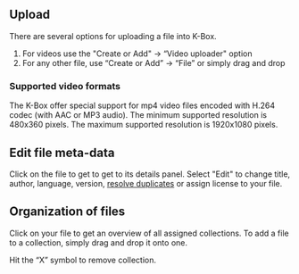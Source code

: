 ## Upload

There are several options for uploading a file into K-Box.

1. For videos use the "Create or Add"  → “Video uploader" option
2. For any other file, use “Create or Add” → “File” or simply drag and drop 

### Supported video formats

The K-Box offer special support for mp4 video files encoded with H.264 codec (with AAC or MP3 audio). The minimum supported resolution is 480x360 pixels. The maximum supported resolution is 1920x1080 pixels.
 
## Edit file meta-data

Click on the file to get to get to its details panel. 
Select "Edit" to change title, author, language, version, [resolve duplicates]() or assign license to your file.

## Organization of files

Click on your file to get an overview of all assigned collections. To add a file to a collection, simply drag and drop it onto one. 

Hit the “X” symbol to remove collection.

